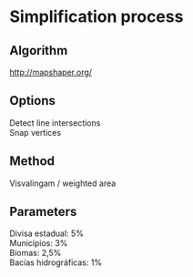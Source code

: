 # Simplification process

## Algorithm 

http://mapshaper.org/

## Options

Detect line intersections  
Snap vertices

## Method 

Visvalingam / weighted area

## Parameters

Divisa estadual: 5%  
Municípios: 3%  
Biomas: 2,5%  
Bacias hidrográficas: 1%